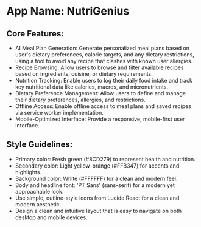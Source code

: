 # **App Name**: NutriGenius

## Core Features:

- AI Meal Plan Generation: Generate personalized meal plans based on user's dietary preferences, calorie targets, and any dietary restrictions, using a tool to avoid any recipe that clashes with known user allergies.
- Recipe Browsing: Allow users to browse and filter available recipes based on ingredients, cuisine, or dietary requirements.
- Nutrition Tracking: Enable users to log their daily food intake and track key nutritional data like calories, macros, and micronutrients.
- Dietary Preference Management: Allow users to define and manage their dietary preferences, allergies, and restrictions.
- Offline Access: Enable offline access to meal plans and saved recipes via service worker implementation.
- Mobile-Optimized Interface: Provide a responsive, mobile-first user interface.

## Style Guidelines:

- Primary color: Fresh green (#8CD279) to represent health and nutrition.
- Secondary color: Light yellow-orange (#FFB347) for accents and highlights.
- Background color: White (#FFFFFF) for a clean and modern feel.
- Body and headline font: 'PT Sans' (sans-serif) for a modern yet approachable look.
- Use simple, outline-style icons from Lucide React for a clean and modern aesthetic.
- Design a clean and intuitive layout that is easy to navigate on both desktop and mobile devices.
